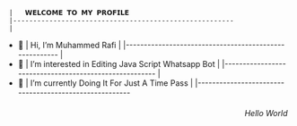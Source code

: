      |   𝗪𝗘𝗟𝗖𝗢𝗠𝗘 𝗧𝗢 𝗠𝗬 𝗣𝗥𝗢𝗙𝗜𝗟𝗘
     |-------------------------------------------------------
     |                        
- 👋 |  Hi, I’m Muhammed Rafi
     |
     |-------------------------------------------------------
     |
- 👀 |  I’m interested in Editing Java Script Whatsapp Bot
     |
     |-------------------------------------------------------
     |
- 🌱 |  I’m currently Doing It For Just A Time Pass
     |
     |-------------------------------------------------------   

<h6 align=right> Hello World</h6>
